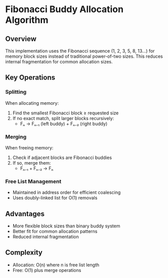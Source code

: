 # Fibonacci Buddy Allocation Algorithm

## Overview

This implementation uses the Fibonacci sequence (1, 2, 3, 5, 8, 13...) for memory block sizes instead of traditional power-of-two sizes. This reduces internal fragmentation for common allocation sizes.

## Key Operations

### Splitting
When allocating memory:
1. Find the smallest Fibonacci block ≥ requested size
2. If no exact match, split larger blocks recursively:
   - Fₙ → Fₙ₋₁ (left buddy) + Fₙ₋₂ (right buddy)

### Merging
When freeing memory:
1. Check if adjacent blocks are Fibonacci buddies
2. If so, merge them:
   - Fₙ₋₁ + Fₙ₋₂ → Fₙ

### Free List Management
- Maintained in address order for efficient coalescing
- Uses doubly-linked list for O(1) removals

## Advantages
- More flexible block sizes than binary buddy system
- Better fit for common allocation patterns
- Reduced internal fragmentation

## Complexity
- Allocation: O(n) where n is free list length
- Free: O(1) plus merge operations
